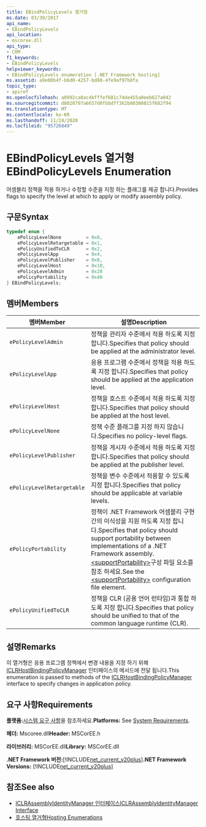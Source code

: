 ```yaml
---
title: EBindPolicyLevels 열거형
ms.date: 03/30/2017
api_name:
- EBindPolicyLevels
api_location:
- mscoree.dll
api_type:
- COM
f1_keywords:
- EBindPolicyLevels
helpviewer_keywords:
- EBindPolicyLevels enumeration [.NET Framework hosting]
ms.assetid: a9e00b4f-b6d0-4257-bd88-4fe9af97b8fa
topic_type:
- apiref
ms.openlocfilehash: a0992ca8ac4bfffef681c74de455a0eeb627a042
ms.sourcegitcommit: d8020797a6657d0fbbdff362b80300815f682f94
ms.translationtype: MT
ms.contentlocale: ko-KR
ms.lasthandoff: 11/24/2020
ms.locfileid: "95726849"
---
```

# <a name="ebindpolicylevels-enumeration"></a><span data-ttu-id="c882a-102">EBindPolicyLevels 열거형</span><span class="sxs-lookup"><span data-stu-id="c882a-102">EBindPolicyLevels Enumeration</span></span>

<span data-ttu-id="c882a-103">어셈블리 정책을 적용 하거나 수정할 수준을 지정 하는 플래그를 제공 합니다.</span><span class="sxs-lookup"><span data-stu-id="c882a-103">Provides flags to specify the level at which to apply or modify assembly policy.</span></span>  
  
## <a name="syntax"></a><span data-ttu-id="c882a-104">구문</span><span class="sxs-lookup"><span data-stu-id="c882a-104">Syntax</span></span>  
  
```cpp  
typedef enum {  
    ePolicyLevelNone         = 0x0,  
    ePolicyLevelRetargetable = 0x1,  
    ePolicyUnifiedToCLR      = 0x2,  
    ePolicyLevelApp          = 0x4,  
    ePolicyLevelPublisher    = 0x8,  
    ePolicyLevelHost         = 0x10,  
    ePolicyLevelAdmin        = 0x20  
    ePolicyPortability       = 0x40  
} EBindPolicyLevels;  
```  
  
## <a name="members"></a><span data-ttu-id="c882a-105">멤버</span><span class="sxs-lookup"><span data-stu-id="c882a-105">Members</span></span>  
  
|<span data-ttu-id="c882a-106">멤버</span><span class="sxs-lookup"><span data-stu-id="c882a-106">Member</span></span>|<span data-ttu-id="c882a-107">설명</span><span class="sxs-lookup"><span data-stu-id="c882a-107">Description</span></span>|  
|------------|-----------------|  
|`ePolicyLevelAdmin`|<span data-ttu-id="c882a-108">정책을 관리자 수준에서 적용 하도록 지정 합니다.</span><span class="sxs-lookup"><span data-stu-id="c882a-108">Specifies that policy should be applied at the administrator level.</span></span>|  
|`ePolicyLevelApp`|<span data-ttu-id="c882a-109">응용 프로그램 수준에서 정책을 적용 하도록 지정 합니다.</span><span class="sxs-lookup"><span data-stu-id="c882a-109">Specifies that policy should be applied at the application level.</span></span>|  
|`ePolicyLevelHost`|<span data-ttu-id="c882a-110">정책을 호스트 수준에서 적용 하도록 지정 합니다.</span><span class="sxs-lookup"><span data-stu-id="c882a-110">Specifies that policy should be applied at the host level.</span></span>|  
|`ePolicyLevelNone`|<span data-ttu-id="c882a-111">정책 수준 플래그를 지정 하지 않습니다.</span><span class="sxs-lookup"><span data-stu-id="c882a-111">Specifies no policy-level flags.</span></span>|  
|`ePolicyLevelPublisher`|<span data-ttu-id="c882a-112">정책을 게시자 수준에서 적용 하도록 지정 합니다.</span><span class="sxs-lookup"><span data-stu-id="c882a-112">Specifies that policy should be applied at the publisher level.</span></span>|  
|`ePolicyLevelRetargetable`|<span data-ttu-id="c882a-113">정책을 변수 수준에서 적용할 수 있도록 지정 합니다.</span><span class="sxs-lookup"><span data-stu-id="c882a-113">Specifies that policy should be applicable at variable levels.</span></span>|  
|`ePolicyPortability`|<span data-ttu-id="c882a-114">정책이 .NET Framework 어셈블리 구현 간의 이식성을 지원 하도록 지정 합니다.</span><span class="sxs-lookup"><span data-stu-id="c882a-114">Specifies that policy should support portability between implementations of a .NET Framework assembly.</span></span> <span data-ttu-id="c882a-115">[\<supportPortability>](../../configure-apps/file-schema/runtime/supportportability-element.md)구성 파일 요소를 참조 하세요.</span><span class="sxs-lookup"><span data-stu-id="c882a-115">See the [\<supportPortability>](../../configure-apps/file-schema/runtime/supportportability-element.md) configuration file element.</span></span>|  
|`ePolicyUnifiedToCLR`|<span data-ttu-id="c882a-116">정책을 CLR (공용 언어 런타임)과 통합 하도록 지정 합니다.</span><span class="sxs-lookup"><span data-stu-id="c882a-116">Specifies that policy should be unified to that of the common language runtime (CLR).</span></span>|  
  
## <a name="remarks"></a><span data-ttu-id="c882a-117">설명</span><span class="sxs-lookup"><span data-stu-id="c882a-117">Remarks</span></span>  

 <span data-ttu-id="c882a-118">이 열거형은 응용 프로그램 정책에서 변경 내용을 지정 하기 위해 [ICLRHostBindingPolicyManager](iclrhostbindingpolicymanager-interface.md) 인터페이스의 메서드에 전달 됩니다.</span><span class="sxs-lookup"><span data-stu-id="c882a-118">This enumeration is passed to methods of the [ICLRHostBindingPolicyManager](iclrhostbindingpolicymanager-interface.md) interface to specify changes in application policy.</span></span>  
  
## <a name="requirements"></a><span data-ttu-id="c882a-119">요구 사항</span><span class="sxs-lookup"><span data-stu-id="c882a-119">Requirements</span></span>  

 <span data-ttu-id="c882a-120">**플랫폼:**[시스템 요구 사항](../../get-started/system-requirements.md)을 참조하세요.</span><span class="sxs-lookup"><span data-stu-id="c882a-120">**Platforms:** See [System Requirements](../../get-started/system-requirements.md).</span></span>  
  
 <span data-ttu-id="c882a-121">**헤더:** Mscoree.dll</span><span class="sxs-lookup"><span data-stu-id="c882a-121">**Header:** MSCorEE.h</span></span>  
  
 <span data-ttu-id="c882a-122">**라이브러리:** MSCorEE.dll</span><span class="sxs-lookup"><span data-stu-id="c882a-122">**Library:** MSCorEE.dll</span></span>  
  
 <span data-ttu-id="c882a-123">**.NET Framework 버전:**[!INCLUDE[net_current_v20plus](../../../../includes/net-current-v20plus-md.md)]</span><span class="sxs-lookup"><span data-stu-id="c882a-123">**.NET Framework Versions:** [!INCLUDE[net_current_v20plus](../../../../includes/net-current-v20plus-md.md)]</span></span>  
  
## <a name="see-also"></a><span data-ttu-id="c882a-124">참조</span><span class="sxs-lookup"><span data-stu-id="c882a-124">See also</span></span>

- [<span data-ttu-id="c882a-125">ICLRAssemblyIdentityManager 인터페이스</span><span class="sxs-lookup"><span data-stu-id="c882a-125">ICLRAssemblyIdentityManager Interface</span></span>](iclrassemblyidentitymanager-interface.md)
- [<span data-ttu-id="c882a-126">호스팅 열거형</span><span class="sxs-lookup"><span data-stu-id="c882a-126">Hosting Enumerations</span></span>](hosting-enumerations.md)
